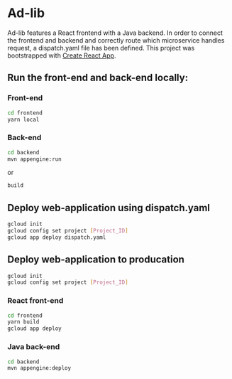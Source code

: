 # Ad-lib

Ad-lib features a React frontend with a Java backend. In order to connect the frontend and backend 
and correctly route which microservice handles request, a dispatch.yaml file has been defined. 
This project was bootstrapped with [Create React App](https://github.com/facebook/create-react-app).

## Run the front-end and back-end locally:

### Front-end
```bash
cd frontend
yarn local
```

### Back-end
```bash
cd backend
mvn appengine:run
```
or <br />
```bash
build
```

## Deploy web-application using dispatch.yaml
```bash
gcloud init
gcloud config set project [Project_ID]
gcloud app deploy dispatch.yaml
```

## Deploy web-application to producation
```bash
gcloud init
gcloud config set project [Project_ID]
```

### React front-end
```bash
cd frontend
yarn build
gcloud app deploy
```

### Java back-end
```bash
cd backend
mvn appengine:deploy
```